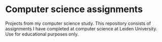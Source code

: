 # Computer science assignments
Projects from my computer science study.
This repository consists of assignments I have completed at computer science at Leiden University.
Use for educational purposes only.

